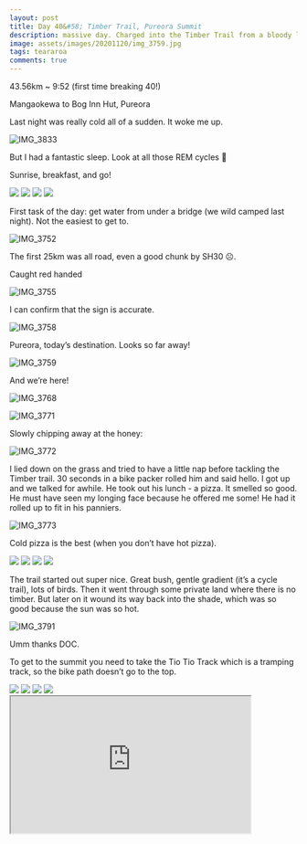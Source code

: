 ```yaml
---
layout: post
title: Day 40&#58; Timber Trail, Pureora Summit
description: massive day. Charged into the Timber Trail from a bloody long road walk. Sumitted and descended to Bog Inn
image: assets/images/20201120/img_3759.jpg
tags: teararoa
comments: true
---
```


43.56km ~ 9:52 (first time breaking 40!)

Mangaokewa to Bog Inn Hut, Pureora

Last night was really cold all of a sudden. It woke me up.

![IMG_3833](/assets/images/20201120/img_3833.jpg)

But I had a fantastic sleep. Look at all those REM cycles 👀

Sunrise, breakfast, and go!

<div class="gallery" data-columns="2">
  <img src="/assets/images/20201120/img_3748.jpg">
  <img src="/assets/images/20201120/img_3749.jpg">
  <img src="/assets/images/20201120/img_3750.jpg">
  <img src="/assets/images/20201120/img_3751.jpg">
</div>

First task of the day: get water from under a bridge (we wild camped last night). Not the easiest to get to.

![IMG_3752](/assets/images/20201120/img_3752.jpg)

The first 25km was all road, even a good chunk by SH30 ☹️.

Caught red handed

![IMG_3755](/assets/images/20201120/img_3755.jpg)

I can confirm that the sign is accurate.

![IMG_3758](/assets/images/20201120/img_3758.jpg)

Pureora, today’s destination. Looks so far away!

![IMG_3759](/assets/images/20201120/img_3759.jpg)

And we’re here!

![IMG_3768](/assets/images/20201120/img_3768.jpg)

![IMG_3771](/assets/images/20201120/img_3771.jpg)

Slowly chipping away at the honey:

![IMG_3772](/assets/images/20201120/img_3772.jpg)

I lied down on the grass and tried to have a little nap before tackling the Timber trail. 30 seconds in a bike packer rolled him and said hello. I got up and we talked for awhile. He took out his lunch - a pizza. It smelled so good. He must have seen my longing face because he offered me some! He had it rolled up to fit in his panniers. 

![IMG_3773](/assets/images/20201120/img_3773.jpg)

Cold pizza is the best (when you don’t have hot pizza).

<div class="gallery" data-columns="2">
  <img src="/assets/images/20201120/img_3774.jpg">
  <img src="/assets/images/20201120/img_3778.jpg">
  <img src="/assets/images/20201120/img_3782.jpg">
  <img src="/assets/images/20201120/img_3783.jpg">
</div>

The trail started out super nice. Great bush, gentle gradient (it’s a cycle trail), lots of birds. Then it went through some private land where there is no timber. But later on it wound its way back into the shade, which was so good because the sun was so hot.

![IMG_3791](/assets/images/20201120/img_3791.jpg)

Umm thanks DOC.

To get to the summit you need to take the Tio Tio Track which is a tramping track, so the bike path doesn’t go to the top.

<div class="gallery" data-columns="2">
  <img src="/assets/images/20201120/img_3804.jpg">
  <img src="/assets/images/20201120/img_3805.jpg">
  <img src="/assets/images/20201120/img_3806.jpg">
  <img src="/assets/images/20201120/img_3807.jpg">
</div>

<iframe width="420" height="240"
src="https://www.youtube.com/embed/5sPWjR8QOpA">

The view at the Pureora summit is very very good. Worth the extra time to get up there (and get down). Weather was perfect as well. In the distance you can see Lake Taupo, Mt Ruapehu and Mt Ngauruhoe.

<div class="gallery" data-columns="2">
  <img src="/assets/images/20201120/img_3809.jpg">
  <img src="/assets/images/20201120/img_3810.jpg">
  <img src="/assets/images/20201120/img_3811.jpg">
  <img src="/assets/images/20201120/img_3812.jpg">
</div>

The way down TA takes us through an unmaintained track. Thanks TA! But it wasn’t too bad; not compared to what I’ve already experienced...

![IMG_3813](/assets/images/20201120/img_3813.jpg)

Beautiful trees.

<div class="gallery" data-columns="2">
  <img src="/assets/images/20201120/img_3816.jpg">
  <img src="/assets/images/20201120/img_3817.jpg">
  <img src="/assets/images/20201120/img_3818.jpg">
  <img src="/assets/images/20201120/img_3821.jpg">
</div>

It has been a long day, and I don’t want to get to camp dark. But it has definitely taken longer than I expected to get to Bog Inn hut from the summit. 

<div class="gallery" data-columns="2">
  <img src="/assets/images/20201120/img_3826.jpg">
  <img src="/assets/images/20201120/img_3827.jpg">
  <img src="/assets/images/20201120/img_3828.jpg">
  <img src="/assets/images/20201120/img_3829.jpg">
</div>

The hut is old and rustic. In other words, it has charm. I’m staying in my tent though which I find is the coziest place.

![IMG_3832](/assets/images/20201120/img_3832.jpg)

Tomorrow: Camp Epic (probably)

| Progress | KM |
| ---- |:----:|
| Trail | 470 + 18 |
| Road | 321+ 25 |
| Water | 17 |
| Hitch | 94 |
| **Total** | **945** |

－_Rick_
